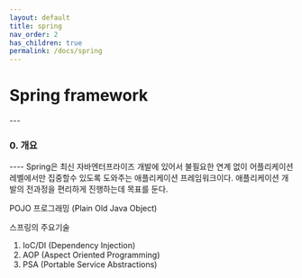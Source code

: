 ```yaml
---
layout: default
title: spring
nav_order: 2
has_children: true
permalink: /docs/spring
---
```


<h1>Spring framework</h1>
---
<h3>0. 개요</h3>
----
Spring은 최신 자바엔터프라이즈 개발에 있어서 불필요한 연계 없이 어플리케이션 레벨에서만 집중할수 있도록 도와주는 애플리케이션 프레임워크이다. 애플리케이션 개발의 전과정을 편리하게 진행하는데 목표를 둔다.

POJO 프로그래밍 (Plain Old Java Object)

스프링의 주요기술 
1. IoC/DI (Dependency Injection)
2. AOP (Aspect Oriented Programming)
3. PSA (Portable Service Abstractions)

